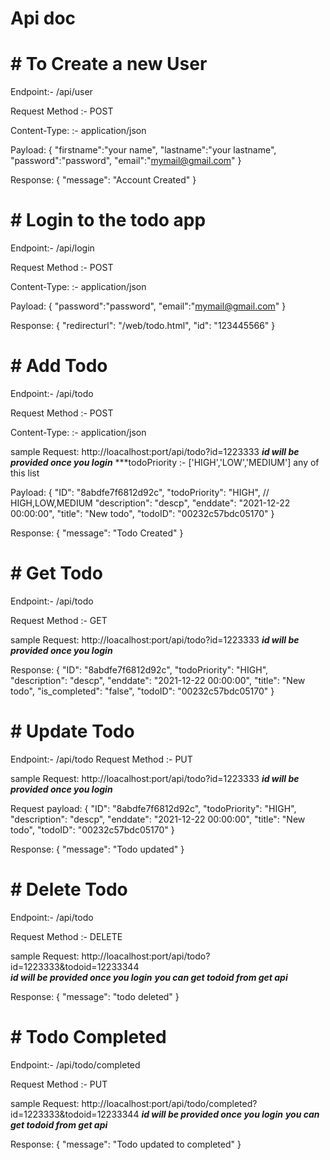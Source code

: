 # Api doc


# # To Create a new User

Endpoint:- /api/user 

Request Method :- POST

Content-Type: :- application/json

Payload: 
{
  "firstname":"your name",
    "lastname":"your lastname",
    "password":"password",
    "email":"mymail@gmail.com"
}

Response:
{
		"message": "Account Created"
}
    
   
    
# # Login to the todo app

Endpoint:- /api/login 

Request Method :- POST

Content-Type: :- application/json

Payload: 
{
    "password":"password",
    "email":"mymail@gmail.com"
}

Response:
{
  "redirecturl": "/web/todo.html",
  "id": "123445566"
}




# # Add Todo 

Endpoint:- /api/todo

Request Method :- POST

Content-Type: :- application/json

sample Request: http://loacalhost:port/api/todo?id=1223333 
***id will be provided  once you login***
***todoPriority :- ['HIGH','LOW','MEDIUM'] any of this list

Payload: 
{
"ID": "8abdfe7f6812d92c",
"todoPriority": "HIGH", // HIGH,LOW,MEDIUM
"description": "descp",
"enddate": "2021-12-22 00:00:00",
"title": "New todo",
"todoID": "00232c57bdc05170"
}

Response:
{
 "message": "Todo Created"
}

    
# # Get Todo 


Endpoint:- /api/todo 

Request Method :- GET

sample Request: http://loacalhost:port/api/todo?id=1223333 
***id will be provided  once you login***

Response:
{
"ID": "8abdfe7f6812d92c",
"todoPriority": "HIGH",
"description": "descp",
"enddate": "2021-12-22 00:00:00",
"title": "New todo",
"is_completed": "false",
"todoID": "00232c57bdc05170"
}






    
# # Update Todo 



Endpoint:- /api/todo 
Request Method :- PUT

sample Request: http://loacalhost:port/api/todo?id=1223333 
***id will be provided  once you login***

Request payload:
{
"ID": "8abdfe7f6812d92c",
"todoPriority": "HIGH",
"description": "descp",
"enddate": "2021-12-22 00:00:00",
"title": "New todo",
"todoID": "00232c57bdc05170"
}

Response:
{
 "message": "Todo updated"
}





# # Delete Todo 



Endpoint:- /api/todo 

Request Method :- DELETE

sample Request: http://loacalhost:port/api/todo?id=1223333&todoid=12233344  
***id will be provided  once you login***
***you can get todoid  from get api***


Response:
{
		"message": "todo deleted"
}



# # Todo Completed



Endpoint:- /api/todo/completed

Request Method :- PUT

sample Request: http://loacalhost:port/api/todo/completed?id=1223333&todoid=12233344 
***id will be provided  once you login***
***you can get todoid  from get api***

Response:
{
  "message": "Todo updated to completed"
}

    
    
    
    
